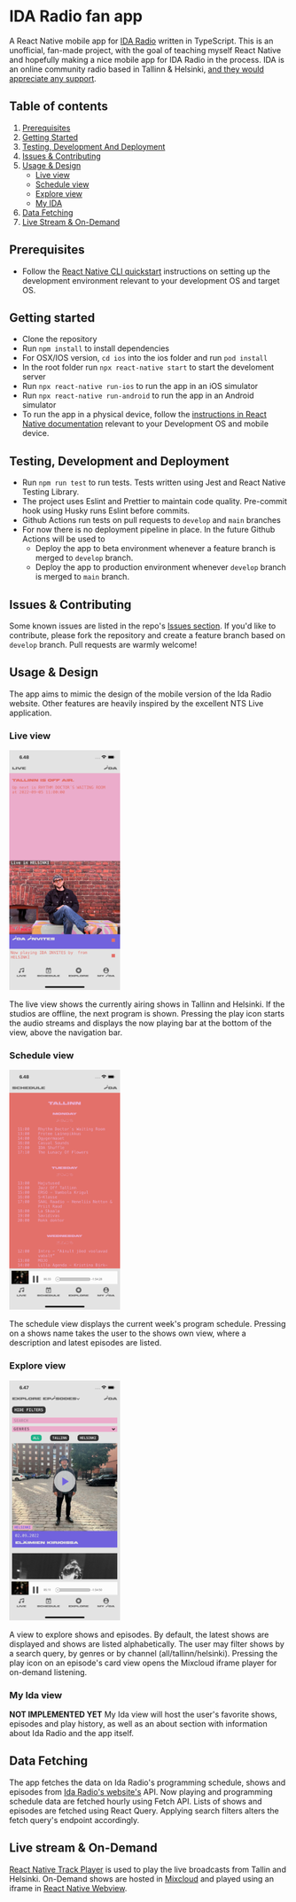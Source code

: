 # IDA Radio fan app

A React Native mobile app for [IDA Radio](https://idaidaida.net/) written in TypeScript. This is an unofficial, fan-made project, with the goal of teaching myself React Native and hopefully making a nice mobile app for IDA Radio in the process. IDA is an online community radio based in Tallinn & Helsinki, [and they would appreciate any support](https://idaidaida.net/about-us).

## Table of contents

1. [Prerequisites](#prerequisites)
2. [Getting Started](#prerequisites)
3. [Testing, Development And Deployment](#testdeploy)
4. [Issues & Contributing](#issues)
5. [Usage & Design](#usagedesign)
   - [Live view](#liveview)
   - [Schedule view](#scheduleview)
   - [Explore view](#exploreview)
   - [My IDA](#myidaview)
6. [Data Fetching](#datafetching)
7. [Live Stream & On-Demand](#liveondemand)

## Prerequisites <a name="prerequisites"></a>

- Follow the [React Native CLI quickstart](https://reactnative.dev/docs/environment-setup) instructions on setting up the development environment relevant to your development OS and target OS.

## Getting started <a name="gettingstarted"></a>

- Clone the repository
- Run `npm install` to install dependencies
- For OSX/IOS version, `cd ios` into the ios folder and run `pod install`
- In the root folder run `npx react-native start` to start the develoment server
- Run `npx react-native run-ios` to run the app in an iOS simulator
- Run `npx react-native run-android` to run the app in an Android simulator
- To run the app in a physical device, follow the [instructions in React Native documentation](https://reactnative.dev/docs/running-on-device) relevant to your Development OS and mobile device.

## Testing, Development and Deployment <a name="testdeploy"></a>

- Run `npm run test` to run tests. Tests written using Jest and React Native Testing Library.
- The project uses Eslint and Prettier to maintain code quality. Pre-commit hook using Husky runs Eslint before commits.
- Github Actions run tests on pull requests to `develop` and `main` branches
- For now there is no deployment pipeline in place. In the future Github Actions will be used to
  - Deploy the app to beta environment whenever a feature branch is merged to `develop` branch.
  - Deploy the app to production environment whenever `develop` branch is merged to `main` branch.

## Issues & Contributing <a name="issues"></a>

Some known issues are listed in the repo's [Issues section](https://github.com/teemukostamo/native-ida-project/issues). If you'd like to contribute, please fork the repository and create a feature branch based on `develop` branch. Pull requests are warmly welcome!

## Usage & Design <a name="usagedesign"></a>

The app aims to mimic the design of the mobile version of the Ida Radio website. Other features are heavily inspired by the excellent NTS Live application.

### Live view <a name="liveview"></a>

<img src="./screenshots/live.png" alt="Live view" width="200"/>

The live view shows the currently airing shows in Tallinn and Helsinki. If the studios are offline, the next program is shown. Pressing the play icon starts the audio streams and displays the now playing bar at the bottom of the view, above the navigation bar.

### Schedule view

<img src="./screenshots/schedule.png" alt="Schedule view" width="200"/>

The schedule view displays the current week's program schedule. Pressing on a shows name takes the user to the shows own view, where a description and latest episodes are listed.

### Explore view

<img src="./screenshots/explore.png" alt="Explore view" width="200"/>

A view to explore shows and episodes. By default, the latest shows are displayed and shows are listed alphabetically. The user may filter shows by a search query, by genres or by channel (all/tallinn/helsinki). Pressing the play icon on an episode's card view opens the Mixcloud iframe player for on-demand listening.

### My Ida view

**NOT IMPLEMENTED YET**
My Ida view will host the user's favorite shows, episodes and play history, as well as an about section with information about Ida Radio and the app itself.

## Data Fetching <a name="datafetching"></a>

The app fetches the data on Ida Radio's programming schedule, shows and episodes from [Ida Radio's website's](https://idaidaida.net/) API. Now playing and programming schedule data are fetched hourly using Fetch API. Lists of shows and episodes are fetched using React Query. Applying search filters alters the fetch query's endpoint accordingly.

## Live stream & On-Demand <a name="liveondemand"></a>

[React Native Track Player](https://react-native-track-player.js.org/) is used to play the live broadcasts from Tallin and Helsinki. On-Demand shows are hosted in [Mixcloud](https://www.mixcloud.com/developers/widget/) and played using an iframe in [React Native Webview](https://github.com/react-native-webview/react-native-webview).
